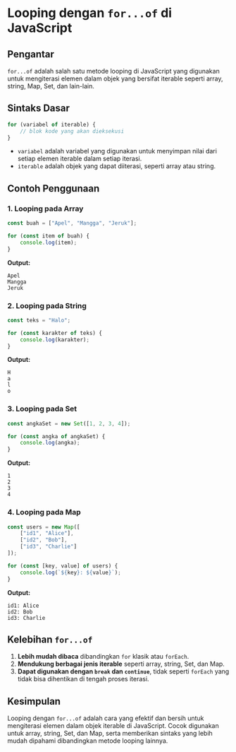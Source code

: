 # Looping dengan `for...of` di JavaScript

## Pengantar
`for...of` adalah salah satu metode looping di JavaScript yang digunakan untuk mengiterasi elemen dalam objek yang bersifat iterable seperti array, string, Map, Set, dan lain-lain.

## Sintaks Dasar
```javascript
for (variabel of iterable) {
    // blok kode yang akan dieksekusi
}
```
- `variabel` adalah variabel yang digunakan untuk menyimpan nilai dari setiap elemen iterable dalam setiap iterasi.
- `iterable` adalah objek yang dapat diiterasi, seperti array atau string.

## Contoh Penggunaan

### 1. Looping pada Array
```javascript
const buah = ["Apel", "Mangga", "Jeruk"];

for (const item of buah) {
    console.log(item);
}
```
**Output:**
```
Apel
Mangga
Jeruk
```

### 2. Looping pada String
```javascript
const teks = "Halo";

for (const karakter of teks) {
    console.log(karakter);
}
```
**Output:**
```
H
a
l
o
```

### 3. Looping pada Set
```javascript
const angkaSet = new Set([1, 2, 3, 4]);

for (const angka of angkaSet) {
    console.log(angka);
}
```
**Output:**
```
1
2
3
4
```

### 4. Looping pada Map
```javascript
const users = new Map([
    ["id1", "Alice"],
    ["id2", "Bob"],
    ["id3", "Charlie"]
]);

for (const [key, value] of users) {
    console.log(`${key}: ${value}`);
}
```
**Output:**
```
id1: Alice
id2: Bob
id3: Charlie
```

## Kelebihan `for...of`
1. **Lebih mudah dibaca** dibandingkan `for` klasik atau `forEach`.
2. **Mendukung berbagai jenis iterable** seperti array, string, Set, dan Map.
3. **Dapat digunakan dengan `break` dan `continue`**, tidak seperti `forEach` yang tidak bisa dihentikan di tengah proses iterasi.

## Kesimpulan
Looping dengan `for...of` adalah cara yang efektif dan bersih untuk mengiterasi elemen dalam objek iterable di JavaScript. Cocok digunakan untuk array, string, Set, dan Map, serta memberikan sintaks yang lebih mudah dipahami dibandingkan metode looping lainnya.
